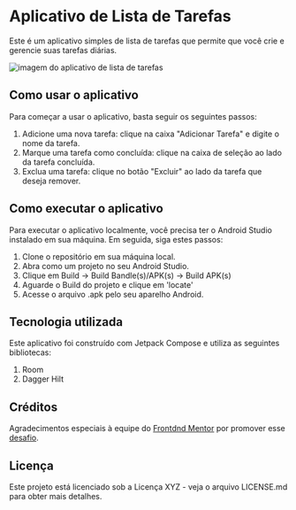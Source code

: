# Aplicativo de Lista de Tarefas

Este é um aplicativo simples de lista de tarefas que permite que você crie e gerencie suas tarefas diárias.

![imagem do aplicativo de lista de tarefas](https://i.imgur.com/C0K89ko.png)

## Como usar o aplicativo

Para começar a usar o aplicativo, basta seguir os seguintes passos:

1. Adicione uma nova tarefa: clique na caixa "Adicionar Tarefa" e digite o nome da tarefa.
2. Marque uma tarefa como concluída: clique na caixa de seleção ao lado da tarefa concluída.
3. Exclua uma tarefa: clique no botão "Excluir" ao lado da tarefa que deseja remover.

## Como executar o aplicativo

Para executar o aplicativo localmente, você precisa ter o Android Studio instalado em sua máquina. Em seguida, siga estes passos:

1. Clone o repositório em sua máquina local.
2. Abra como um projeto no seu Android Studio.
3. Clique em Build ->  Build Bandle(s)/APK(s) -> Build APK(s)
4. Aguarde o Build do projeto e clique em 'locate'
5. Acesse o arquivo .apk pelo seu aparelho Android.

## Tecnologia utilizada

Este aplicativo foi construído com Jetpack Compose e utiliza as seguintes bibliotecas:

1. Room
2. Dagger Hilt

## Créditos

Agradecimentos especiais à equipe do [Frontdnd Mentor](https://www.frontendmentor.io) por promover esse [desafio](https://www.frontendmentor.io/challenges/todo-app-Su1_KokOW).

## Licença

Este projeto está licenciado sob a Licença XYZ - veja o arquivo LICENSE.md para obter mais detalhes.
